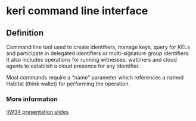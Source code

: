 # keri command line interface
## Definition
Command line tool used to create identifiers, manage keys, query for KELs and participate in delegated identifiers or multi-signature group identifiers.  It also includes operations for running witnesses, watchers and cloud agents to establish a cloud presence for any identifier.

Most commands require a “name” parameter which references a named Habitat (think wallet) for performing the operation.

### More information
[IIW34 presentation slides](https://docs.google.com/presentation/d/1RIMX7J-cdg8OctoG4JqxPOfqKZsVNodqajtpQ0oFIyE/edit#slide=id.gf2168aef68_0_5)
